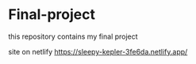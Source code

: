 # Final-project
this repository contains my final project

site on netlify
https://sleepy-kepler-3fe6da.netlify.app/
